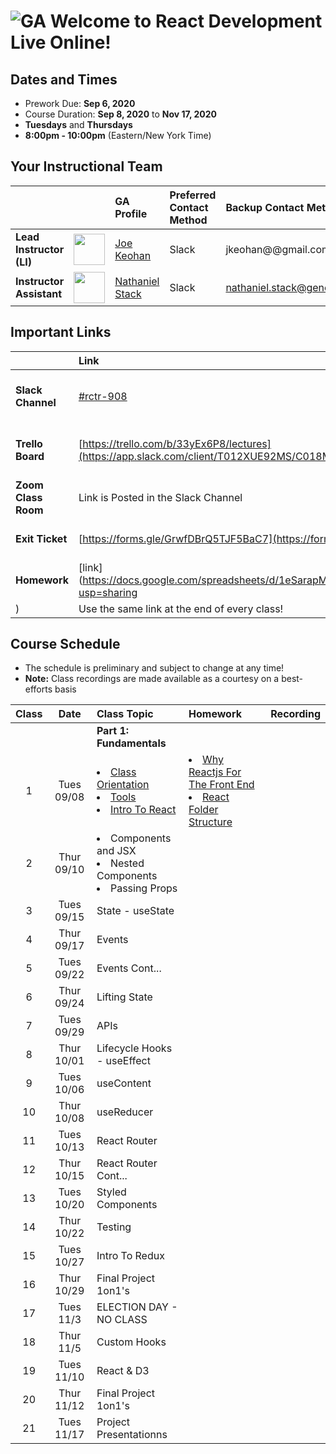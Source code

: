 # ![GA](https://ga-dash.s3.amazonaws.com/production/assets/logo-9f88ae6c9c3871690e33280fcf557f33.png) Welcome to React Development Live Online!

## Dates and Times

* Prework Due: **Sep 6, 2020**
* Course Duration: **Sep 8, 2020** to **Nov 17, 2020**
* **Tuesdays** and **Thursdays**
* **8:00pm - 10:00pm** (Eastern/New York Time)


## Your Instructional Team

| | | GA Profile | Preferred Contact Method | Backup Contact Method |
| :--- | :--- | :--- | :--- | :--- |
| **Lead Instructor (LI)** | <img src="https://i.imgur.com/QYb5xoN.png" height="50"> | [Joe Keohan](https://generalassemb.ly/instructors/joe-keohan/7866) | Slack | jkeohan@@gmail.com|
| **Instructor Assistant** | <img src="https://i.imgur.com/FmcnxV4.png" height="50"> |[Nathaniel Stack](https://generalassemb.ly/instructors/nathaniel-stack/22752) | Slack | nathaniel.stack@generalassemb.ly|


## Important Links

| | Link | Note | 
| :--- | :--- | :--- |
| **Slack Channel** | [#rctr-908](https://app.slack.com/client/T012XUE92MS/C018MSYQXNW) | Primary method of communication for the course |
| **Trello Board** | [https://trello.com/b/33yEx6P8/lectures](https://app.slack.com/client/T012XUE92MS/C018MSYQXNW) | Primary method of communication for the course |
| **Zoom Class Room** | Link is Posted in the Slack Channel | Same link every class! |
| **Exit Ticket** | [https://forms.gle/GrwfDBrQ5TJF5BaC7](https://forms.gle/GrwfDBrQ5TJF5BaC7) | Use the same link at the end of every class! |
| **Homework** | [link](https://docs.google.com/spreadsheets/d/1eSarapMxitSh8sQtaKJ3sVB8BtsPjVVyrd155zANSyo/edit?usp=sharing
) | Use the same link at the end of every class! |



## Course Schedule

* The schedule is preliminary and subject to change at any time!
* **Note:** Class recordings are made available as a courtesy on a best-efforts basis

| Class | Date | Class Topic | Homework | Recording |
| :---: | :---: | :--- | :--- | :---: |
||| **Part 1: Fundamentals** |
| 1  | Tues 09/08 | <li>[Class Orientation](https://git.generalassemb.ly/jkeohan/rctr-9-8-20/blob/master/w01d01/orientation.md)</li><li>[Tools](https://git.generalassemb.ly/jkeohan/rctr-9-8-20/blob/master/w01d01/tools.md)</li><li>[Intro To React](https://git.generalassemb.ly/jkeohan/rctr-9-8-20/blob/master/w01d01/intro-to-react.md)</li> | <li>[Why Reactjs For The Front End](https://www.cloudways.com/blog/why-reactjs-for-front-end/)</li><li>[React Folder Structure](https://www.robinwieruch.de/react-folder-structure?utm_campaign=Robin%20Wieruch%20-%20A%20Developer%27s%20Newsletter&utm_medium=email&utm_source=Revue%20newsletter)</li>| |
| 2  | Thur 09/10 | <li>Components and JSX</li><li>Nested Components</li><li>Passing Props</li> |  |  |
| 3  | Tues 09/15 |  State - useState |  |  |
| 4  | Thur 09/17 | Events |  |  |
| 5  | Tues 09/22 | Events Cont... |  |  |
| 6  | Thur 09/24 | Lifting State  |  |  |
| 7  | Tues 09/29 | APIs |  |  |
| 8  | Thur 10/01 | Lifecycle Hooks - useEffect |  |  |
| 9  | Tues 10/06 | useContent |  |  |
| 10  | Thur 10/08 | useReducer |  |  |
| 11  | Tues 10/13 | React Router  |  |  |
| 12  | Thur 10/15 | React Router Cont... |  |  |
| 13  | Tues 10/20| Styled Components |  |  |
| 14  | Thur 10/22 | Testing |  |  |
| 15  | Tues 10/27 | Intro To Redux  |  |  |
| 16  | Thur 10/29 | Final Project 1on1's |  |  |
| 17  | Tues 11/3 | ELECTION DAY - NO CLASS |  |  |
| 18  | Thur 11/5 | Custom Hooks |  |  |
| 19  | Tues 11/10 | React & D3 |  |  |
| 20  | Thur 11/12 | Final Project 1on1's |  |  |
| 21  | Tues 11/17 | Project Presentationns |  |  |
